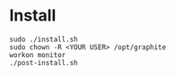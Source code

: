 Install
=======

    sudo ./install.sh
    sudo chown -R <YOUR USER> /opt/graphite
    workon monitor
    ./post-install.sh
